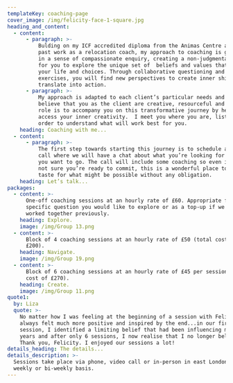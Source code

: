 ```yaml
---
templateKey: coaching-page
cover_image: /img/felicity-face-1-square.jpg
heading_and_content:
  - content:
      - paragraph: >-
          Bulding on my ICF accredited diploma from the Animas Centre and my
          past work as a relocation coach, my approach to coaching is grounded
          in a sense of compassionate enquiry, creating a non-judgmental space
          for you to explore the unique set of  beliefs and values that underpin
          your life and choices. Through collaborative questioning and
          exercises, you will find new perspectives to create inner shifts that
          translate into action.
      - paragraph: >-
          My approach is adapted to each client’s particular needs and goals. I
          believe that you as the client are creative, resourceful and whole. My
          role is to accompany you on this transformative journey by helping you
          access your inner creativity.  I meet you where you are, listening in
          order to understand what will work best for you.
    heading: Coaching with me...
  - content:
      - paragraph: >-
          The first step towards starting this journey is to schedule a free
          call where we will have a chat about what you’re looking for and where
          you want to go. The call will include some coaching so even if you’re
          not sure you’re ready to commit, this is a wonderful place to get a
          taste for what might be possible without any obligation.
    heading: Let’s talk...
packages:
  - content: >-
      One-off coaching sessions at an hourly rate of £60. Appropriate for a
      specific question you would like to explore or as a top-up if we have
      worked together previously.
    heading: Explore.
    image: /img/Group 13.png
  - content: >-
      Block of 4 coaching sessions at an hourly rate of £50 (total cost of
      £200).
    heading: Navigate.
    image: /img/Group 19.png
  - content: >-
      Block of 6 coaching sessions at an hourly rate of £45 per session (total
      cost of £270).
    heading: Create.
    image: /img/Group 11.png
quote1:
  by: Liza
  quote: >-
    No matter how I was feeling at the beginning of a session with Felicity, I
    always felt much more positive and inspired by the end...in our first
    session, I identified a limiting belief that had been influencing me for
    years and after only 6 sessions, I now realise that I no longer believe it.
    Thank you, Felicity. I enjoyed our sessions a lot!
details_heading: The details...
details_description: >-
  Sessions take place via phone, video call or in-person in east London on a
  weekly or bi-weekly basis.
---
```


